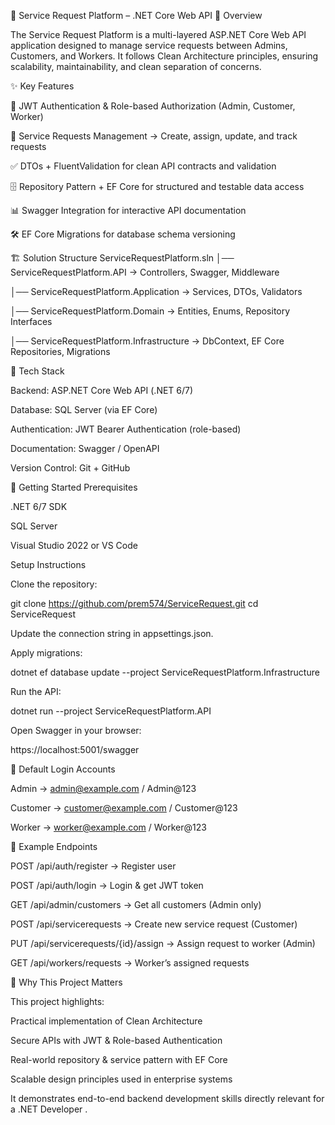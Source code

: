 🚀 Service Request Platform – .NET Core Web API
📌 Overview

The Service Request Platform is a multi-layered ASP.NET Core Web API application designed to manage service requests between Admins, Customers, and Workers.
It follows Clean Architecture principles, ensuring scalability, maintainability, and clean separation of concerns.

✨ Key Features

🔐 JWT Authentication & Role-based Authorization (Admin, Customer, Worker)

📝 Service Requests Management → Create, assign, update, and track requests

✅ DTOs + FluentValidation for clean API contracts and validation

🗄️ Repository Pattern + EF Core for structured and testable data access

📊 Swagger Integration for interactive API documentation

🛠️ EF Core Migrations for database schema versioning

🏗️ Solution Structure
ServiceRequestPlatform.sln
│── ServiceRequestPlatform.API          → Controllers, Swagger, Middleware

│── ServiceRequestPlatform.Application  → Services, DTOs, Validators

│── ServiceRequestPlatform.Domain       → Entities, Enums, Repository Interfaces

│── ServiceRequestPlatform.Infrastructure → DbContext, EF Core Repositories, Migrations

🔧 Tech Stack

Backend: ASP.NET Core Web API (.NET 6/7)

Database: SQL Server (via EF Core)

Authentication: JWT Bearer Authentication (role-based)

Documentation: Swagger / OpenAPI

Version Control: Git + GitHub

🚀 Getting Started
Prerequisites

.NET 6/7 SDK

SQL Server

Visual Studio 2022
 or VS Code

Setup Instructions

Clone the repository:

git clone https://github.com/prem574/ServiceRequest.git
cd ServiceRequest


Update the connection string in appsettings.json.

Apply migrations:

dotnet ef database update --project ServiceRequestPlatform.Infrastructure


Run the API:

dotnet run --project ServiceRequestPlatform.API


Open Swagger in your browser:

https://localhost:5001/swagger

🔑 Default Login Accounts

Admin → admin@example.com / Admin@123

Customer → customer@example.com / Customer@123

Worker → worker@example.com / Worker@123

📌 Example Endpoints

POST /api/auth/register → Register user

POST /api/auth/login → Login & get JWT token

GET /api/admin/customers → Get all customers (Admin only)

POST /api/servicerequests → Create new service request (Customer)

PUT /api/servicerequests/{id}/assign → Assign request to worker (Admin)

GET /api/workers/requests → Worker’s assigned requests

🎯 Why This Project Matters

This project highlights:

Practical implementation of Clean Architecture

Secure APIs with JWT & Role-based Authentication

Real-world repository & service pattern with EF Core

Scalable design principles used in enterprise systems

It demonstrates end-to-end backend development skills directly relevant for a .NET Developer .
